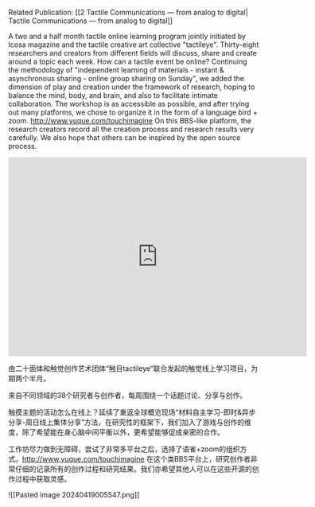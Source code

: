 

Related Publication: [[2  Tactile Communications — from analog to digital| Tactile Communications — from analog to digital]]

A two and a half month tactile online learning program jointly initiated by Icosa magazine and the tactile creative art collective "tactileye". Thirty-eight researchers and creators from different fields will discuss, share and create around a topic each week. How can a tactile event be online? Continuing the methodology of "independent learning of materials - instant & asynchronous sharing - online group sharing on Sunday", we added the dimension of play and creation under the framework of research, hoping to balance the mind, body, and brain, and also to facilitate intimate collaboration. The workshop is as accessible as possible, and after trying out many platforms, we chose to organize it in the form of a language bird + zoom. http://www.yuque.com/touchimagine On this BBS-like platform, the research creators record all the creation process and research results very carefully. We also hope that others can be inspired by the open source process.

<iframe src="http://www.yuque.com/touchimagine" style="border:0px #ffffff none;" name="myiFrame" scrolling="no" frameborder="1" marginheight="0px" marginwidth="0px" height="400px" width="600px" allowfullscreen></iframe>

由二十面体和触觉创作艺术团体“触目tactileye”联合发起的触觉线上学习项目，为期两个半月。

来自不同领域的38个研究者与创作者，每周围绕一个话题讨论、分享与创作。

触摸主题的活动怎么在线上？延续了重返全球概览现场“材料自主学习-即时&异步分享-周日线上集体分享”方法，在研究性的框架下，我们加入了游戏与创作的维度，除了希望能在身心脑中间平衡以外，更希望能够促成亲密的合作。

工作坊尽力做到无障碍，尝试了非常多平台之后，选择了语雀+zoom的组织方式。http://www.yuque.com/touchimagine 在这个类BBS平台上，研究创作者非常仔细的记录所有的创作过程和研究结果。我们亦希望其他人可以在这些开源的创作过程中获取灵感。

![[Pasted image 20240419005547.png]]